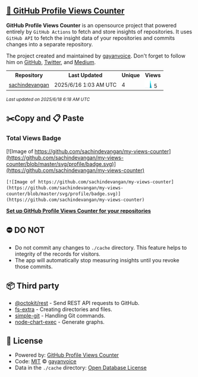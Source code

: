 ## [🚀 GitHub Profile Views Counter](https://github.com/gayanvoice/github-profile-views-counter)
**GitHub Profile Views Counter** is an opensource project that powered entirely by  `GitHub Actions` to fetch and store insights of repositories.
It uses `GitHub API` to fetch the insight data of your repositories and commits changes into a separate repository.

The project created and maintained by [gayanvoice](https://github.com/gayanvoice). Don't forget to follow him on [GitHub](https://github.com/gayanvoice), [Twitter](https://twitter.com/gayanvoice), and [Medium](https://gayanvoice.medium.com/).

<table>
	<tr>
		<th>
			Repository
		</th>
		<th>
			Last Updated
		</th>
		<th>
			Unique
		</th>
		<th>
			Views
		</th>
	</tr>
	<tr>
		<td>
			<a href="https://github.com/sachindevangan/my-views-counter/tree/master/readme/954739905/year.md">
				sachindevangan
			</a>
		</td>
		<td>
			2025/6/16 1:03 AM UTC
		</td>
		<td>
			4
		</td>
		<td>
			<img alt="Response time graph" src="https://github.com/sachindevangan/my-views-counter/raw/master/graph/954739905/small/year.png" height="20"> 5
		</td>
	</tr>
</table>

<small><i>Last updated on 2025/6/18 6:18 AM UTC</i></small>

## ✂️Copy and 📋 Paste
### Total Views Badge
[![Image of https://github.com/sachindevangan/my-views-counter](https://github.com/sachindevangan/my-views-counter/blob/master/svg/profile/badge.svg)](https://github.com/sachindevangan/my-views-counter)

```readme
[![Image of https://github.com/sachindevangan/my-views-counter](https://github.com/sachindevangan/my-views-counter/blob/master/svg/profile/badge.svg)](https://github.com/sachindevangan/my-views-counter)
```
[**Set up GitHub Profile Views Counter for your repositories**](https://github.com/gayanvoice/github-profile-views-counter)
## ⛔ DO NOT
- Do not commit any changes to `./cache` directory. This feature helps to integrity of the records for visitors.
- The app will automatically stop measuring insights until you revoke those commits.
## 📦 Third party

- [@octokit/rest](https://www.npmjs.com/package/@octokit/rest) - Send REST API requests to GitHub.
- [fs-extra](https://www.npmjs.com/package/fs-extra) - Creating directories and files.
- [simple-git](https://www.npmjs.com/package/simple-git) - Handling Git commands.
- [node-chart-exec](https://www.npmjs.com/package/node-chart-exec) - Generate graphs.
## 📄 License
- Powered by: [GitHub Profile Views Counter](https://github.com/gayanvoice/github-profile-views-counter)
- Code: [MIT](./LICENSE) © [gayanvoice](https://github.com/gayanvoice)
- Data in the `./cache` directory: [Open Database License](https://opendatacommons.org/licenses/odbl/1-0/)